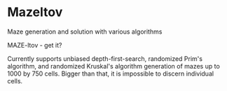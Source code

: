 # Mazeltov
Maze generation and solution with various algorithms

MAZE-ltov - get it?

Currently supports unbiased depth-first-search, randomized Prim's algorithm, and randomized Kruskal's algorithm generation of mazes up to 1000 by 750 cells. Bigger than that, it is impossible to discern individual cells.
